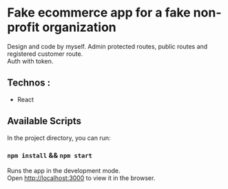 # Fake ecommerce app for a fake non-profit organization

Design and code by myself. 
Admin protected routes, public routes and registered customer route.\
Auth with token.

## Technos : 
- React 


## Available Scripts

In the project directory, you can run:

### `npm install` && `npm start`

Runs the app in the development mode.\
Open [http://localhost:3000](http://localhost:3000) to view it in the browser.



